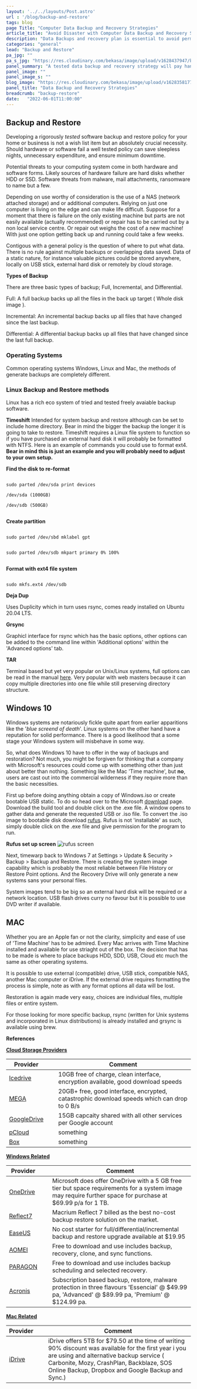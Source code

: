 ```yaml
---
layout: '../../layouts/Post.astro'
url : '/blog/backup-and-restore'
tags: blog
page Title: "Computer Data Backup and Recovery Strategies"
article_title: "Avoid Disaster with Computer Data Backup and Recovery Strategy"
description: "Data Backups and recovery plan is essential to avoid permanent loss of data, whether by catastrofic hardware failure or device loss."
categories: "general"
lead: "Backup and Restore"
pa_jpg: ""
pa_s_jpg: "https://res.cloudinary.com/bekasa/image/upload/v1628437947/backup1_kodmbl.jpg"
panel_summary: "A tested data backup and recovery strategy will pay handsome dividends should the need arise. Avoiding data loss, costly downtime and recovery after a system failure."
panel_image: ""
panel_image_s: ""
blog_image: "https://res.cloudinary.com/bekasa/image/upload/v1628358177/backup_etf9qc.jpg"
panel_title: "Data Backup and Recovery Strategies"
breadcrumb: "backup-restore"
date:   "2022-06-01T11:00:00" 
---
```


## Backup and Restore

Developing a rigorously *tested* software backup and restore policy for your home or business is not a wish list item but an absolutely crucial necessity. Should hardware or software fail a well tested policy can save sleepless nights, unnecessary expenditure, and ensure minimum downtime. 

Potential threats to your computing system come in both hardware and software forms. Likely sources of hardware failure are hard disks whether HDD or SSD. Software threats from malware, mail attachments, ransomware to name but a few. 

Depending on use worthy of consideration is the use of a NAS (network attached storage) and or additional computers. Relying on just one computer is living on the edge and can make life difficult. Suppose for a moment that there is failure on the only existing machine but parts are not easily available (actually recommended) or repair has to be carried out by a non local service centre. Or repair out weighs the cost of a new machine! With just one option getting back up and running could take a few weeks.

Contigous with a general policy is the question of where to put what data. There is no rule against multiple backups  or overlapping data saved. Data of a static nature, for instance valuable pictures could be stored anywhere, locally on USB stick, external hard disk or remotely by cloud storage.

**Types of Backup**

There are three basic types of backup; Full, Incremental, and Differential.

Full: A full backup backs up all the files in the back up target ( Whole disk image ).

Incremental: An incremental backup backs up all files that have changed since the last backup.

Differential: A differential backup backs up all files that have changed since the last full backup. 

### Operating Systems

Common operating systems Windows, Linux and Mac, the methods of generate backups are completely different.

### Linux Backup and Restore methods

Linux has a rich eco system of tried and tested freely avaiable backup software.

**Timeshift**
Intended for system backup and restore although can be set to include home directory. Bear in mind the bigger the backup the longer it is going to take to restore. Timeshift requires a Linux file system to function so if you have purchased an external hard disk it will probably be formatted with NTFS. Here is an example of commands you could use to format ext4. **Bear in mind this is just an example and you will probably need to adjust to your own setup.**

**Find the disk to re-format**

<code class="inline-block">
<div>sudo parted /dev/sda print devices</div>
<div>/dev/sda (1000GB)</div>
<div>/dev/sdb (500GB)</div>
</code>

**Create partition**

<code class="inline-block">
<div>sudo parted /dev/sbd mklabel gpt</div>

<div>sudo parted /dev/sdb mkpart primary 0% 100%</div>
</code>

**Format with ext4 file system**

<code class="inline-block">
sudo mkfs.ext4 /dev/sdb
</code>

**Deja Dup**

Uses Duplicity which in turn uses rsync, comes ready installed on Ubuntu 20.04 LTS.

**Grsync**

Graphicl interface for rsync which has the basic options, other options can be added to the command line within 'Additional options' within the 'Advanced options' tab.

**TAR** 

Terminal based but yet very popular on Unix/Linux systems, full options can be read in the manual [here](https://www.gnu.org/software/tar/manual/). Very popular with web masters because it can copy multiple directories into one file while still preserving directory structure.




## Windows 10

Windows systems are notariously fickle quite apart from earlier apparitions like the '*blue screend of death*'. Linux systems on the other hand have a reputation for solid performance.
There is a good likelihood that a some stage your Windows system will misbehave in some way.

So, what does Windows 10 have to offer in the way of backups and restoration? Not much, you might be forgiven for thinking that a company with Microsoft's resources could come up with something other than just about better than nothing. Something like the Mac 'Time machine', but **no**, users are cast out into the commercial wilderness if they require more than the basic necessities.

First up before doing anything obtain a copy of Windows.iso or create bootable USB static. To do so head over to the Microsoft [download](https://www.microsoft.com/en-us/software-download/windows10?ranMID=24542&ranEAID=kXQk6*ivFEQ&ranSiteID=kXQk6.ivFEQ-h8pRcABL80vrne3eFRPakw&epi=kXQk6.ivFEQ-h8pRcABL80vrne3eFRPakw&irgwc=1&OCID=AID2000142_aff_7593_1243925&tduid=%28ir__2qlfoofp9kkfqmolkk0sohz31m2xutjtps2ustoa00%29%287593%29%281243925%29%28kXQk6.ivFEQ-h8pRcABL80vrne3eFRPakw%29%28%29&irclickid=_2qlfoofp9kkfqmolkk0sohz31m2xutjtps2ustoa00) page. Download the build tool and double click on the .exe file. A window opens to gather data and generate the requested USB or .iso file. To convert the .iso image to  bootable disk download [rufus](https://rufus.ie/en_US/). Rufus is not 'installable' as such, simply double click on the .exe file and give permission for the program to run.

**Rufus set up screen**
![rufus screen](https://res.cloudinary.com/bekasa/image/upload/v1624216830/Screenshot_2021-06-20_210928_szsrud.jpg)


Next, timewarp back to Windows 7 at Settings > Update & Security > Backup > Backup and Restore. There is creating the system image capability which is probably the most reliable between File History or Restore Point options. And the Recovery Drive will only generate a new systems sans your personal files.

System images tend to be big so an external hard disk will be required or a network location. USB flash drives curry no favour but it is possible to use DVD writer if available.


## MAC

Whether you are an Apple fan or not the clarity, simplicity and ease of use of 'Time Machine' has to be admired. Every Mac arrives with Time Machine installed and available for use striaght out of the box. The decision that has to be made is where to place backups HDD, SDD, USB, Cloud etc much the same as other operating systems.

It is possible to use external (compatible) drive, USB stick, compatible NAS, another Mac computer or iDrive. If the external drive requires formatting the process is simple, note as with any format options all data will be lost.

Restoration is again made very easy, choices are individual files, multiple files or entire system.

For those looking for more specific backup, rsync (written for Unix systems and incorporated in Linux distributions) is already installed and grsync is available using brew.


**References**

<u>**Cloud Storage Providers**</u>

|Provider |&nbsp;&nbsp; | Comment|
|---------| ---  |  ---  |
|[Icedrive](https://icedrive.net/)|&nbsp;&nbsp; | 10GB free of charge, clean interface, encryption available, good download speeds|
|[MEGA](https://megaton)|&nbsp;&nbsp; |20GB+ free, good interface, encrypted, catastrophic download speeds which can drop to 0 B/s|
|[GoogleDrive](https://drive.google.com)|&nbsp;&nbsp; | 15GB capcaity shared with all other services per Google account|
|[pCloud](https://www.pcloud.com)|&nbsp;&nbsp; |something|
|[Box](https://www.box.com/home)|&nbsp;&nbsp; |something|



<u>**Windows Related**</u>

|Provider |&nbsp;&nbsp; | Comment|
|---------| ---  |  ---  |
|[OneDrive](https://www.microsoft.com/en-gb/microsoft-365/onedrive/online-cloud-storage)|&nbsp;&nbsp;  | Microsoft does offer OneDrive with a 5 GB free tier but space requirements for a system image may require further space for purchase at $69.99 p/a for 1 TB.|
|[Reflect7](https://www.macrium.com/reflectfree?mo#)|&nbsp;&nbsp;  | Macrium Reflect 7 billed as the best no-cost backup restore solution on the market.|
|[EaseUS](https://www.easeus.com/backup-software/tb-free.html)|&nbsp;&nbsp;  | No cost starter for full/differential/incremental backup and restore upgrade available at $19.95|
|[AOMEI](https://www.ubackup.com/free-backup-software.html)|&nbsp;&nbsp;  | Free to download and use includes backup, recovery, clone, and sync functions.|
|[PARAGON](https://www.paragon-software.com/free/br-free/)|&nbsp;&nbsp;  | Free to download and use includes backup scheduling and selected recovery.|
|[Acronis](https://www.acronis.com/en-us/products/true-image/)|&nbsp;&nbsp;  | Subscription based backup, restore, malware protection in three flavours 'Essencial' @ $49.99 pa, 'Advanced' @ $89.99 pa, 'Premium' @ $124.99 pa.|


<u>**Mac Related**</u>

|Provider |&nbsp;&nbsp; | Comment|
|---------| ---  |  ---  |
|[iDrive](https://support.apple.com/en-us/HT204025)|&nbsp;&nbsp; | iDrive offers 5TB for $79.50 at the time of writing 90% discount was available for the first year i you are using and alternative backup service ( Carbonite, Mozy, CrashPlan, Backblaze, SOS Online Backup, Dropbox and Google Backup and Sync.)|
